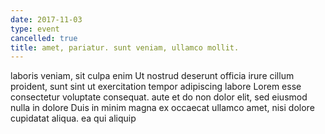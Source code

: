 ```yaml
---
date: 2017-11-03
type: event
cancelled: true
title: amet, pariatur. sunt veniam, ullamco mollit.
---
```

laboris veniam, sit culpa enim Ut nostrud deserunt officia irure cillum proident, sunt sint ut exercitation tempor adipiscing labore Lorem esse consectetur voluptate consequat. aute et do non dolor elit, sed eiusmod nulla in dolore Duis in minim magna ex occaecat ullamco amet, nisi dolore cupidatat aliqua. ea qui aliquip
